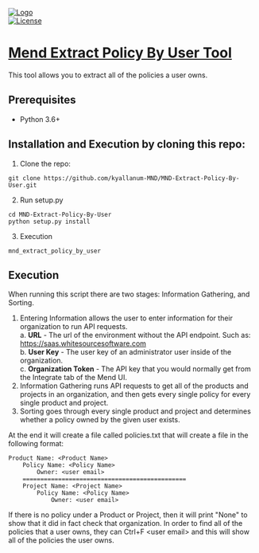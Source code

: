 [![Logo](https://whitesource-resources.s3.amazonaws.com/ws-sig-images/Whitesource_Logo_178x44.png)](https://www.whitesourcesoftware.com/)  
[![License](https://img.shields.io/badge/License-Apache%202.0-yellowgreen.svg)](https://opensource.org/licenses/Apache-2.0)

# [Mend Extract Policy By User Tool](https://github.com/kyallanum-MND/MND-Extract-Policy-By-User)
This tool allows you to extract all of the policies a user owns.

## Prerequisites
* Python 3.6+

## Installation and Execution by cloning this repo:
1. Clone the repo:
```shell
git clone https://github.com/kyallanum-MND/MND-Extract-Policy-By-User.git
```

2. Run setup.py
```shell
cd MND-Extract-Policy-By-User
python setup.py install
```

3. Execution
```shell
mnd_extract_policy_by_user
```

## Execution
When running this script there are two stages: Information Gathering, and Sorting.
1. Entering Information allows the user to enter information for their organization to run API requests.  
  a. **URL** - The url of the environment without the API endpoint. Such as: https://saas.whitesourcesoftware.com  
  b. **User Key** - The user key of an administrator user inside of the organization.  
  c. **Organization Token** - The API key that you would normally get from the Integrate tab of the Mend UI.
2. Information Gathering runs API requests to get all of the products and projects in an organization, and then gets every single policy for every single product and project.
3. Sorting goes through every single product and project and determines whether a policy owned by the given user exists.

At the end it will create a file called policies.txt that will create a file in the following format:
```
Product Name: <Product Name>
    Policy Name: <Policy Name>
        Owner: <user email>
    ==============================================
    Project Name: <Project Name>
        Policy Name: <Policy Name>
            Owner: <user email>
```

If there is no policy under a Product or Project, then it will print "None" to show that it did in fact check that organization. In order to find all of the policies that a user owns, they can Ctrl+F \<user email\> and this will show all of the policies the user owns.
